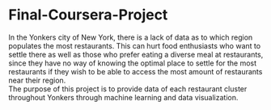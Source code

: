 # Final-Coursera-Project

In the Yonkers city of New York, there is a lack of data as to which region populates the
most restaurants. This can hurt food enthusiasts who want to settle there as well as those who
prefer eating a diverse meal at restaurants, since they have no way of knowing the optimal
place to settle for the most restaurants if they wish to be able to access the most amount of restaurants near their region.
<br />
The purpose of this project is to provide data of each restaurant cluster throughout Yonkers through machine learning and data visualization.
